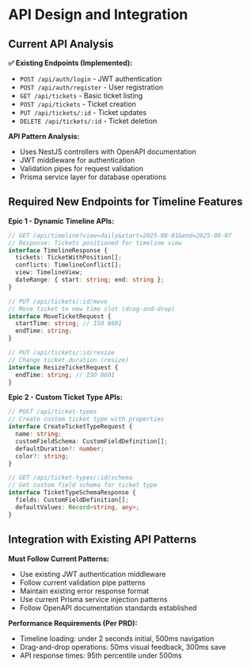 # API Design and Integration

## Current API Analysis

**✅ Existing Endpoints (Implemented):**
- `POST /api/auth/login` - JWT authentication
- `POST /api/auth/register` - User registration  
- `GET /api/tickets` - Basic ticket listing
- `POST /api/tickets` - Ticket creation
- `PUT /api/tickets/:id` - Ticket updates
- `DELETE /api/tickets/:id` - Ticket deletion

**API Pattern Analysis:**
- Uses NestJS controllers with OpenAPI documentation
- JWT middleware for authentication
- Validation pipes for request validation
- Prisma service layer for database operations

## Required New Endpoints for Timeline Features

**Epic 1 - Dynamic Timeline APIs:**

```typescript
// GET /api/timeline?view=daily&start=2025-08-01&end=2025-08-07
// Response: Tickets positioned for timeline view
interface TimelineResponse {
  tickets: TicketWithPosition[];
  conflicts: TimelineConflict[];
  view: TimelineView;
  dateRange: { start: string; end: string };
}

// PUT /api/tickets/:id/move
// Move ticket to new time slot (drag-and-drop)
interface MoveTicketRequest {
  startTime: string; // ISO 8601
  endTime: string;
}

// PUT /api/tickets/:id/resize  
// Change ticket duration (resize)
interface ResizeTicketRequest {
  endTime: string; // ISO 8601
}
```

**Epic 2 - Custom Ticket Type APIs:**

```typescript
// POST /api/ticket-types
// Create custom ticket type with properties
interface CreateTicketTypeRequest {
  name: string;
  customFieldSchema: CustomFieldDefinition[];
  defaultDuration?: number;
  color?: string;
}

// GET /api/ticket-types/:id/schema
// Get custom field schema for ticket type
interface TicketTypeSchemaResponse {
  fields: CustomFieldDefinition[];
  defaultValues: Record<string, any>;
}
```

## Integration with Existing API Patterns

**Must Follow Current Patterns:**
- Use existing JWT authentication middleware
- Follow current validation pipe patterns
- Maintain existing error response format
- Use current Prisma service injection patterns
- Follow OpenAPI documentation standards established

**Performance Requirements (Per PRD):**
- Timeline loading: under 2 seconds initial, 500ms navigation
- Drag-and-drop operations: 50ms visual feedback, 300ms save
- API response times: 95th percentile under 500ms
